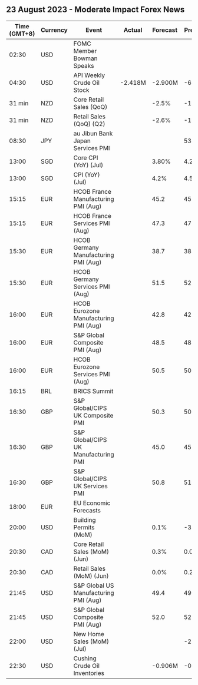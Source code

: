 ## 23 August 2023 - Moderate Impact Forex News

| Time (GMT+8) | Currency | Event | Actual | Forecast | Previous |
|------|----------|-------|--------|----------|----------|
| 02:30 | USD | FOMC Member Bowman Speaks |  |  |  |
| 04:30 | USD | API Weekly Crude Oil Stock | -2.418M | -2.900M | -6.195M |
| 31 min | NZD | Core Retail Sales (QoQ) |  | -2.5% | -1.1% |
| 31 min | NZD | Retail Sales (QoQ) (Q2) |  | -2.6% | -1.4% |
| 08:30 | JPY | au Jibun Bank Japan Services PMI |  |  | 53.8 |
| 13:00 | SGD | Core CPI (YoY) (Jul) |  | 3.80% | 4.20% |
| 13:00 | SGD | CPI (YoY) (Jul) |  | 4.2% | 4.5% |
| 15:15 | EUR | HCOB France Manufacturing PMI (Aug) |  | 45.2 | 45.1 |
| 15:15 | EUR | HCOB France Services PMI (Aug) |  | 47.3 | 47.1 |
| 15:30 | EUR | HCOB Germany Manufacturing PMI (Aug) |  | 38.7 | 38.8 |
| 15:30 | EUR | HCOB Germany Services PMI (Aug) |  | 51.5 | 52.3 |
| 16:00 | EUR | HCOB Eurozone Manufacturing PMI (Aug) |  | 42.8 | 42.7 |
| 16:00 | EUR | S&P Global Composite PMI (Aug) |  | 48.5 | 48.6 |
| 16:00 | EUR | HCOB Eurozone Services PMI (Aug) |  | 50.5 | 50.9 |
| 16:15 | BRL | BRICS Summit |  |  |  |
| 16:30 | GBP | S&P Global/CIPS UK Composite PMI |  | 50.3 | 50.8 |
| 16:30 | GBP | S&P Global/CIPS UK Manufacturing PMI |  | 45.0 | 45.3 |
| 16:30 | GBP | S&P Global/CIPS UK Services PMI |  | 50.8 | 51.5 |
| 18:00 | EUR | EU Economic Forecasts |  |  |  |
| 20:00 | USD | Building Permits (MoM) |  | 0.1% | -3.7% |
| 20:30 | CAD | Core Retail Sales (MoM) (Jun) |  | 0.3% | 0.0% |
| 20:30 | CAD | Retail Sales (MoM) (Jun) |  | 0.0% | 0.2% |
| 21:45 | USD | S&P Global US Manufacturing PMI (Aug) |  | 49.4 | 49.0 |
| 21:45 | USD | S&P Global Composite PMI (Aug) |  | 52.0 | 52.0 |
| 22:00 | USD | New Home Sales (MoM) (Jul) |  |  | -2.5% |
| 22:30 | USD | Cushing Crude Oil Inventories |  | -0.906M | -0.837M |
